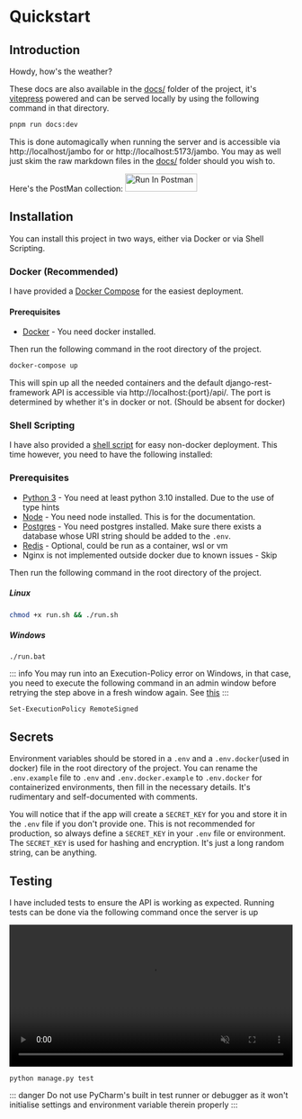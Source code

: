 # Quickstart

## Introduction

Howdy, how's the weather?

These docs are also available in the [docs/](https://github.com/kgarchie/jambo/tree/main/docs) folder of the project,
it's [vitepress](https://vitepress.dev/)
powered and can be served locally by using the following command in that directory.

```bash
pnpm run docs:dev
```

This is done automagically when running the server and is accessible
via http://localhost/jambo for or http://localhost:5173/jambo.
You may as well just skim the raw markdown files in the [docs/](https://github.com/kgarchie/jambo/tree/main/docs) folder
should you wish to.

Here's the PostMan collection:
[<img src="https://run.pstmn.io/button.svg" alt="Run In Postman" style="width: 128px; height: 32px;">](https://god.gw.postman.com/run-collection/15264165-ff91f75b-81bb-4bda-b45e-24002ddad076?action=collection%2Ffork&source=rip_markdown&collection-url=entityId%3D15264165-ff91f75b-81bb-4bda-b45e-24002ddad076%26entityType%3Dcollection%26workspaceId%3D91d100e3-340c-4dbd-b05b-e5eabbc100e7)

## Installation

You can install this project in two ways, either via Docker or via Shell Scripting.

### Docker (Recommended)

I have provided a [Docker Compose](./docker-compose.yml) for the easiest deployment.

#### Prerequisites

- [Docker](https://docs.docker.com/get-docker/) - You need docker installed.

Then run the following command in the root directory of the project.

```bash
docker-compose up
```

This will spin up all the needed containers and the default django-rest-framework API is accessible
via http://localhost:{port}/api/. The port is determined by whether it's in docker or not. (Should be absent for docker)

### Shell Scripting

I have also provided a [shell script](https://github.com/kgarchie/jambo/tree/main/docs) for easy non-docker deployment.
This time however, you need to have the following installed:

### Prerequisites

- [Python 3](https://www.python.org/downloads/) - You need at least python 3.10 installed. Due to the use of type hints
- [Node](https://nodejs.org/en/download/) - You need node installed. This is for the documentation.
- [Postgres](https://www.postgresql.org/download/) - You need postgres installed. Make sure there exists a database
  whose URI string should be added to the `.env`.
- [Redis](https://redis.io/download) - Optional, could be run as a container, wsl or vm
- Nginx is not implemented outside docker due to known issues - Skip

Then run the following command in the root directory of the project.

##### Linux

```bash
chmod +x run.sh && ./run.sh
```

##### Windows

```shell
./run.bat
````

::: info
You may run into an Execution-Policy error on Windows, in that case, you need to execute the following command
in an admin window before retrying the step above in a fresh window again.
See [this](https://learn.microsoft.com/en-us/powershell/module/microsoft.powershell.security/set-executionpolicy?view=powershell-7.4#:~:text=Copy-,Set%2DExecutionPolicy%20%2DExecutionPolicy%20RemoteSigned%20%2DScope%20LocalMachine,-Get%2DExecutionPolicy%20%2DList)
:::

```shell
Set-ExecutionPolicy RemoteSigned
```

## Secrets

Environment variables should be stored in a `.env` and a `.env.docker`(used in docker) file in the root directory of the
project. You can rename the `.env.example` file to `.env` and `.env.docker.example` to `.env.docker` for containerized environments, then fill in the
necessary details. It's rudimentary and self-documented with comments.

You will notice that if the app will create a `SECRET_KEY` for you and store it in the `.env` file if you don't provide
one. This is not recommended for
production, so always define a `SECRET_KEY` in your `.env` file or environment. The `SECRET_KEY` is used for hashing and
encryption. It's just a long random string, can be anything.

## Testing

I have included tests to ensure the API is working as expected.
Running tests can be done via the following command once the server is up

<video width="100%" controls muted>
    <source src="../media/video/tests_passing.mp4" type="video/mp4">
</video>

```shell
python manage.py test
```

::: danger
Do not use PyCharm's built in test runner or debugger as it won't initialise settings and environment
variable therein properly
:::
